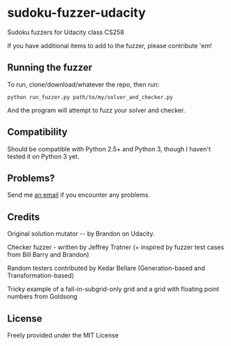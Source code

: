sudoku-fuzzer-udacity
=====================

Sudoku fuzzers for Udacity class CS258

If you have additional items to add to the fuzzer, please contribute 'em!

Running the fuzzer
------------------

To run, clone/download/whatever the repo, then run:

    python run_fuzzer.py path/to/my/solver_and_checker.py

And the program will attempt to fuzz your solver and checker.

Compatibility
-------------

Should be compatible with Python 2.5+ and Python 3, though I haven't tested it
on Python 3 yet.

Problems?
---------

Send me [an email](mailto:jeffrey.tratner@gmail.com) if you encounter any
problems.

Credits
-------

Original solution mutator -- by Brandon on Udacity.

Checker fuzzer - written by Jeffrey Tratner (+ inspired by fuzzer test cases from
Bill Barry and Brandon)

Random testers contributed by Kedar Bellare (Generation-based and Transformation-based)

Tricky example of a fail-in-subgrid-only grid and a grid with floating point numbers from Goldsong

License
-------
Freely provided under the MIT License
